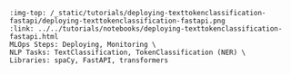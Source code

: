 ```{grid-item-card} Monitoring Inference Predictions FastAPI
:img-top: /_static/tutorials/deploying-texttokenclassification-fastapi/deploying-texttokenclassification-fastapi.png
:link: ../../tutorials/notebooks/deploying-texttokenclassification-fastapi.html
MLOps Steps: Deploying, Monitoring \
NLP Tasks: TextClassification, TokenClassification (NER) \
Libraries: spaCy, FastAPI, transformers
```